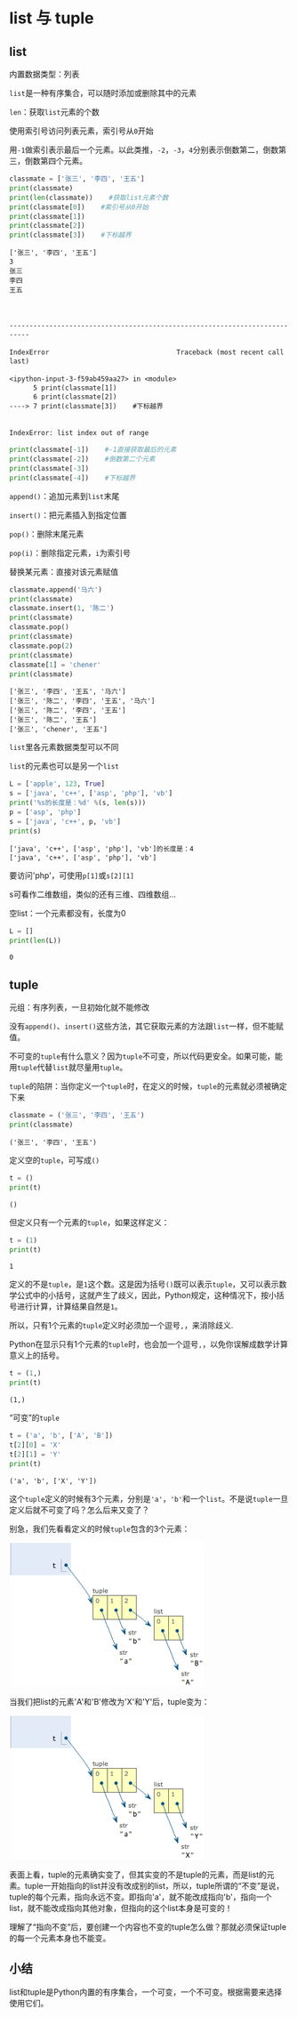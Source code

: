 
# list 与 tuple

## list

内置数据类型：列表

`list`是一种有序集合，可以随时添加或删除其中的元素

`len`：获取`list`元素的个数

使用索引号访问列表元素，索引号从`0`开始

用`-1`做索引表示最后一个元素。以此类推，`-2`，`-3`，`4`分别表示倒数第二，倒数第三，倒数第四个元素。


```python
classmate = ['张三', '李四', '王五']
print(classmate)
print(len(classmate))    #获取list元素个数
print(classmate[0])    #索引号从0开始
print(classmate[1])
print(classmate[2])
print(classmate[3])    #下标越界

```

    ['张三', '李四', '王五']
    3
    张三
    李四
    王五



    ---------------------------------------------------------------------------

    IndexError                                Traceback (most recent call last)

    <ipython-input-3-f59ab459aa27> in <module>
          5 print(classmate[1])
          6 print(classmate[2])
    ----> 7 print(classmate[3])    #下标越界
    

    IndexError: list index out of range



```python
print(classmate[-1])    #-1直接获取最后的元素
print(classmate[-2])    #倒数第二个元素
print(classmate[-3])
print(classmate[-4])    #下标越界
```

`append()`：追加元素到`list`末尾

`insert()`：把元素插入到指定位置

`pop()`：删除末尾元素

`pop(i)`：删除指定元素，`i`为索引号

替换某元素：直接对该元素赋值


```python
classmate.append('马六')
print(classmate)
classmate.insert(1, '陈二')
print(classmate)
classmate.pop()
print(classmate)
classmate.pop(2)
print(classmate)
classmate[1] = 'chener'
print(classmate)
```

    ['张三', '李四', '王五', '马六']
    ['张三', '陈二', '李四', '王五', '马六']
    ['张三', '陈二', '李四', '王五']
    ['张三', '陈二', '王五']
    ['张三', 'chener', '王五']


`list`里各元素数据类型可以不同

`list`的元素也可以是另一个`list`



```python
L = ['apple', 123, True]
s = ['java', 'c++', ['asp', 'php'], 'vb']
print('%s的长度是：%d' %(s, len(s)))
p = ['asp', 'php']
s = ['java', 'c++', p, 'vb']
print(s)
```

    ['java', 'c++', ['asp', 'php'], 'vb']的长度是：4
    ['java', 'c++', ['asp', 'php'], 'vb']


要访问'php'，可使用`p[1]`或`s[2][1]`

s可看作二维数组，类似的还有三维、四维数组...

空list：一个元素都没有，长度为0


```python
L = []
print(len(L))
```

    0


## tuple

元组：有序列表，一旦初始化就不能修改

没有`append()`、`insert()`这些方法，其它获取元素的方法跟`list`一样，但不能赋值。

不可变的`tuple`有什么意义？因为`tuple`不可变，所以代码更安全。如果可能，能用`tuple`代替`list`就尽量用`tuple`。

`tuple`的陷阱：当你定义一个`tuple`时，在定义的时候，`tuple`的元素就必须被确定下来


```python
classmate = ('张三', '李四', '王五')
print(classmate)
```

    ('张三', '李四', '王五')


定义空的`tuple`，可写成`()`


```python
t = ()
print(t)
```

    ()


但定义只有一个元素的`tuple`，如果这样定义：


```python
t = (1)
print(t)
```

    1


定义的不是`tuple`，是`1`这个数。这是因为括号`()`既可以表示`tuple`，又可以表示数学公式中的小括号，这就产生了歧义，因此，Python规定，这种情况下，按小括号进行计算，计算结果自然是`1`。

所以，只有1个元素的`tuple`定义时必须加一个逗号`,`，来消除歧义.

Python在显示只有1个元素的`tuple`时，也会加一个逗号`,`，以免你误解成数学计算意义上的括号。


```python
t = (1,)
print(t)
```

    (1,)


“可变”的`tuple`


```python
t = ('a', 'b', ['A', 'B'])
t[2][0] = 'X'
t[2][1] = 'Y'
print(t)
```

    ('a', 'b', ['X', 'Y'])


这个`tuple`定义的时候有3个元素，分别是`'a'`，`'b'`和一个`list`。不是说`tuple`一旦定义后就不可变了吗？怎么后来又变了？

别急，我们先看看定义的时候`tuple`包含的3个元素：

![tuple1](../pics/tuple1.png)

当我们把list的元素'A'和'B'修改为'X'和'Y'后，tuple变为：

![tuple1](../pics/tuple2.png)

表面上看，tuple的元素确实变了，但其实变的不是tuple的元素，而是list的元素。tuple一开始指向的list并没有改成别的list，所以，tuple所谓的“不变”是说，tuple的每个元素，指向永远不变。即指向'a'，就不能改成指向'b'，指向一个list，就不能改成指向其他对象，但指向的这个list本身是可变的！

理解了“指向不变”后，要创建一个内容也不变的tuple怎么做？那就必须保证tuple的每一个元素本身也不能变。

## 小结

list和tuple是Python内置的有序集合，一个可变，一个不可变。根据需要来选择使用它们。
